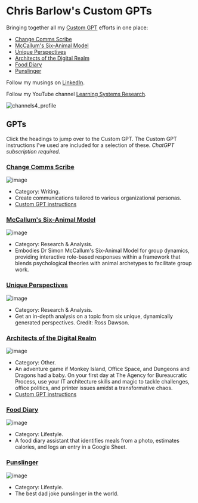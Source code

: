 # Chris Barlow's Custom GPTs
Bringing together all my [Custom GPT](https://openai.com/blog/introducing-gpts) efforts in one place:

- [Change Comms Scribe](#change-comms-scribe)
- [McCallum's Six-Animal Model](#mccallums-six-animal-model)
- [Unique Perspectives](#unique-perspectives)
- [Architects of the Digital Realm](#architects-of-the-digital-realm)
- [Food Diary](#food-diary)
- [Punslinger](#punslinger)

Follow my musings on [LinkedIn](https://www.linkedin.com/in/cgbarlow/).

Follow my YouTube channel [Learning Systems Research](https://www.youtube.com/channel/UCLTQd_NtLHt_Dpr1RClnFVg).

![channels4_profile](https://github.com/cgbarlow/customgpts/assets/959402/5d1bd9db-ac4e-4154-82f3-cbef08c742c9)



## GPTs
Click the headings to jump over to the Custom GPT. The Custom GPT instructions I've used are included for a selection of these. *ChatGPT subscription required.*
### [Change Comms Scribe](https://chat.openai.com/g/g-5ufL9aiQr-change-comms-scribe) 
![image](https://github.com/cgbarlow/customgpts/assets/959402/10d98859-e932-4240-9d1b-2a9275ba4d22)
- Category: Writing.
- Create communications tailored to various organizational personas.
- [Custom GPT instructions](https://github.com/cgbarlow/Change-Management-Assistant/blob/main/Customgpt-instructions.md)
  
### [McCallum's Six-Animal Model](https://chat.openai.com/g/g-qpjjZ6HYU-mccallum-s-six-animal-model)
![image](https://github.com/cgbarlow/customgpts/assets/959402/ac7d1b30-e1de-4417-9894-59b655515532)
- Category: Research & Analysis.
- Embodies Dr Simon McCallum's Six-Animal Model for group dynamics, providing interactive role-based responses within a framework that blends psychological theories with animal archetypes to facilitate group work.

### [Unique Perspectives](https://chat.openai.com/g/g-pOi5Le9rP-unique-perspectives)
![image](https://github.com/cgbarlow/customgpts/assets/959402/36223856-d450-4f88-8967-fb8093814ac2)
- Category: Research & Analysis.
- Get an in-depth analysis on a topic from six unique, dynamically generated perspectives. Credit: Ross Dawson.
 
### [Architects of the Digital Realm](https://chat.openai.com/g/g-dCI6AcJhi-architects-of-the-digital-realm)
![image](https://github.com/cgbarlow/customgpts/assets/959402/bbc76e75-e54f-4895-8d55-159c7a9823e4)
- Category: Other.
- An adventure game if Monkey Island, Office Space, and Dungeons and Dragons had a baby. On your first day at The Agency for Bureaucratic Process, use your IT architecture skills and magic to tackle challenges, office politics, and printer issues amidst a transformative chaos.
- [Custom GPT instructions](https://github.com/cgbarlow/Architects_of_the_digital_realm)

### [Food Diary](https://chat.openai.com/g/g-HoJqLjWV2-food-diary)
![image](https://github.com/cgbarlow/customgpts/assets/959402/8cdf073d-28d3-4d84-b3f4-5911635821c8)
- Category: Lifestyle.
- A food diary assistant that identifies meals from a photo, estimates calories, and logs an entry in a Google Sheet.
  
### [Punslinger](https://chat.openai.com/g/g-3fCSwAltj-punslinger)
![image](https://github.com/cgbarlow/customgpts/assets/959402/8263ab31-ba56-406a-9dfa-9ba4a11f87e9)
- Category: Lifestyle.
- The best dad joke punslinger in the world.
